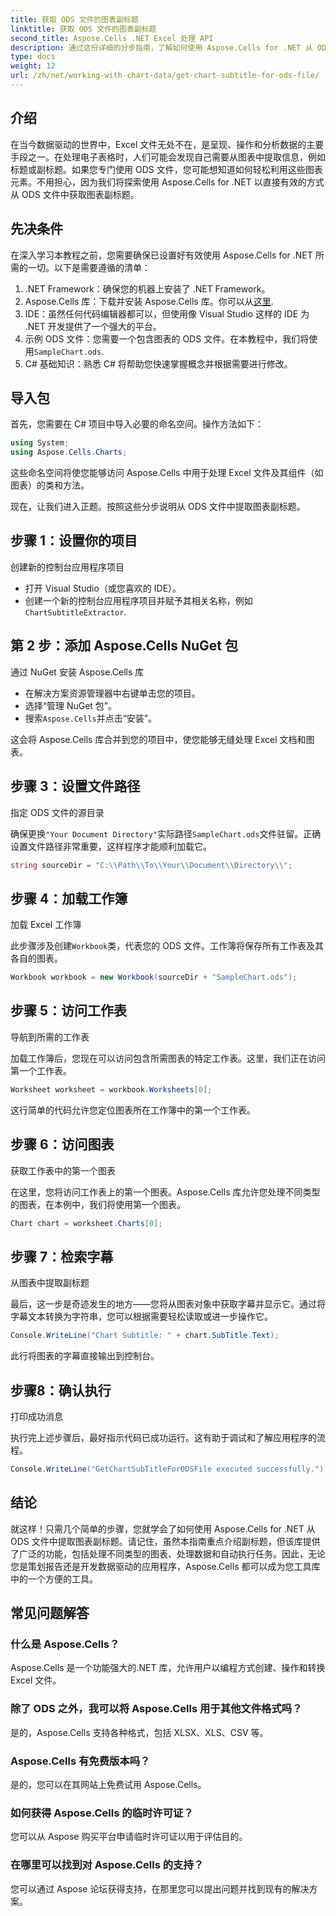 ```yaml
---
title: 获取 ODS 文件的图表副标题
linktitle: 获取 ODS 文件的图表副标题
second_title: Aspose.Cells .NET Excel 处理 API
description: 通过这份详细的分步指南，了解如何使用 Aspose.Cells for .NET 从 ODS 文件中提取图表字幕。非常适合开发人员。
type: docs
weight: 12
url: /zh/net/working-with-chart-data/get-chart-subtitle-for-ods-file/
---
```

## 介绍

在当今数据驱动的世界中，Excel 文件无处不在，是呈现、操作和分析数据的主要手段之一。在处理电子表格时，人们可能会发现自己需要从图表中提取信息，例如标题或副标题。如果您专门使用 ODS 文件，您可能想知道如何轻松利用这些图表元素。不用担心，因为我们将探索使用 Aspose.Cells for .NET 以直接有效的方式从 ODS 文件中获取图表副标题。

## 先决条件

在深入学习本教程之前，您需要确保已设置好有效使用 Aspose.Cells for .NET 所需的一切。以下是需要遵循的清单：

1. .NET Framework：确保您的机器上安装了 .NET Framework。 
2.  Aspose.Cells 库：下载并安装 Aspose.Cells 库。你可以从[这里](https://releases.aspose.com/cells/net/).
3. IDE：虽然任何代码编辑器都可以，但使用像 Visual Studio 这样的 IDE 为 .NET 开发提供了一个强大的平台。
4. 示例 ODS 文件：您需要一个包含图表的 ODS 文件。在本教程中，我们将使用`SampleChart.ods`.
5. C# 基础知识：熟悉 C# 将帮助您快速掌握概念并根据需要进行修改。

## 导入包

首先，您需要在 C# 项目中导入必要的命名空间。操作方法如下：

```csharp
using System;
using Aspose.Cells.Charts;
```

这些命名空间将使您能够访问 Aspose.Cells 中用于处理 Excel 文件及其组件（如图表）的类和方法。

现在，让我们进入正题。按照这些分步说明从 ODS 文件中提取图表副标题。

## 步骤 1：设置你的项目

创建新的控制台应用程序项目

- 打开 Visual Studio（或您喜欢的 IDE）。
- 创建一个新的控制台应用程序项目并赋予其相关名称，例如`ChartSubtitleExtractor`.

## 第 2 步：添加 Aspose.Cells NuGet 包

通过 NuGet 安装 Aspose.Cells 库

- 在解决方案资源管理器中右键单击您的项目。
- 选择“管理 NuGet 包”。
- 搜索`Aspose.Cells`并点击“安装”。

这会将 Aspose.Cells 库合并到您的项目中，使您能够无缝处理 Excel 文档和图表。

## 步骤 3：设置文件路径

指定 ODS 文件的源目录

确保更换`"Your Document Directory"`实际路径`SampleChart.ods`文件驻留。正确设置文件路径非常重要，这样程序才能顺利加载它。

```csharp
string sourceDir = "C:\\Path\\To\\Your\\Document\\Directory\\";
```

## 步骤 4：加载工作簿

加载 Excel 工作簿

此步骤涉及创建`Workbook`类，代表您的 ODS 文件。工作簿将保存所有工作表及其各自的图表。

```csharp
Workbook workbook = new Workbook(sourceDir + "SampleChart.ods");
```

## 步骤 5：访问工作表

导航到所需的工作表

加载工作簿后，您现在可以访问包含所需图表的特定工作表。这里，我们正在访问第一个工作表。

```csharp
Worksheet worksheet = workbook.Worksheets[0];
```

这行简单的代码允许您定位图表所在工作簿中的第一个工作表。

## 步骤 6：访问图表

获取工作表中的第一个图表

在这里，您将访问工作表上的第一个图表。Aspose.Cells 库允许您处理不同类型的图表，在本例中，我们将使用第一个图表。

```csharp
Chart chart = worksheet.Charts[0];
```

## 步骤 7：检索字幕

从图表中提取副标题

最后，这一步是奇迹发生的地方——您将从图表对象中获取字幕并显示它。通过将字幕文本转换为字符串，您可以根据需要轻松读取或进一步操作它。

```csharp
Console.WriteLine("Chart Subtitle: " + chart.SubTitle.Text);
```

此行将图表的字幕直接输出到控制台。

## 步骤8：确认执行

打印成功消息

执行完上述步骤后，最好指示代码已成功运行。这有助于调试和了解应用程序的流程。

```csharp
Console.WriteLine("GetChartSubTitleForODSFile executed successfully.");
```

## 结论

就这样！只需几个简单的步骤，您就学会了如何使用 Aspose.Cells for .NET 从 ODS 文件中提取图表副标题。请记住，虽然本指南重点介绍副标题，但该库提供了广泛的功能，包括处理不同类型的图表、处理数据和自动执行任务。因此，无论您是策划报告还是开发数据驱动的应用程序，Aspose.Cells 都可以成为您工具库中的一个方便的工具。

## 常见问题解答

### 什么是 Aspose.Cells？
Aspose.Cells 是一个功能强大的.NET 库，允许用户以编程方式创建、操作和转换 Excel 文件。

### 除了 ODS 之外，我可以将 Aspose.Cells 用于其他文件格式吗？
是的，Aspose.Cells 支持各种格式，包括 XLSX、XLS、CSV 等。

### Aspose.Cells 有免费版本吗？
是的，您可以在其网站上免费试用 Aspose.Cells。

### 如何获得 Aspose.Cells 的临时许可证？
您可以从 Aspose 购买平台申请临时许可证以用于评估目的。

### 在哪里可以找到对 Aspose.Cells 的支持？
您可以通过 Aspose 论坛获得支持，在那里您可以提出问题并找到现有的解决方案。